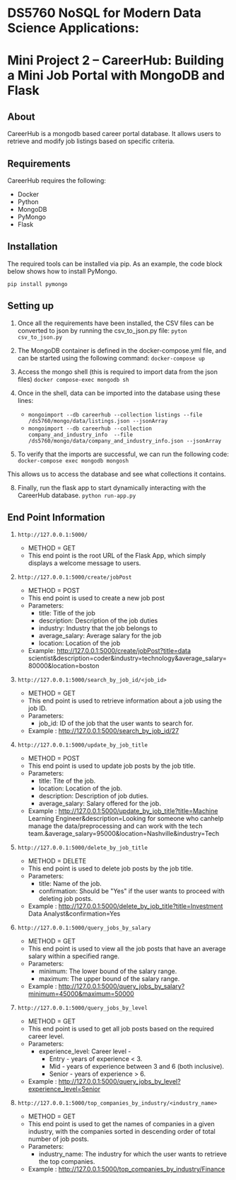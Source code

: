 # DS5760 NoSQL for Modern Data Science Applications:
# Mini Project 2 – CareerHub: Building a Mini Job Portal with MongoDB and Flask

## About
CareerHub is a mongodb based career portal database. It allows users to retrieve and modify job listings based on specific criteria.

## Requirements
CareerHub requires the following:
* Docker
* Python
* MongoDB
* PyMongo
* Flask

## Installation
The required tools can be installed via pip. As an example, the code block below shows how to install PyMongo.
```
pip install pymongo
```

## Setting up
1. Once all the requirements have been installed, the CSV files can be converted to json by running the csv_to_json.py file:
`pyton csv_to_json.py`

2. The MongoDB container is defined in the docker-compose.yml file, and can be started using the following command:
   `docker-compose up`

3. Access the mongo shell (this is required to import data from the json files)
   `docker compose-exec mongodb sh`

6. Once in the shell, data can be imported into the database using these lines:

   - `mongoimport --db careerhub --collection listings --file /ds5760/mongo/data/listings.json --jsonArray`
   - `mongoimport --db careerhub --collection company_and_industry_info  --file /ds5760/mongo/data/company_and_industry_info.json --jsonArray`

7. To verify that the imports are successful, we can run the following code:
`docker-compose exec mongodb mongosh`

This allows us to access the database and see what collections it contains.

8. Finally, run the flask app to start dynamically interacting with the CareerHub database.
   `python run-app.py`

## End Point Information

1. `http://127.0.0.1:5000/`

   - METHOD = GET
   - This end point is the root URL of the Flask App, which simply displays a welcome message to users.


2. `http://127.0.0.1:5000/create/jobPost`

   - METHOD = POST
   - This end point is used to create a new job post
   - Parameters:
        - title: Title of the job
        - description: Description of the job duties
        - industry: Industry that the job belongs to
        - average_salary: Average salary for the job
        - location: Location of the job
   - Example: http://127.0.0.1:5000/create/jobPost?title=data scientist&description=coder&industry=technology&average_salary=80000&location=boston


3. `http://127.0.0.1:5000/search_by_job_id/<job_id>`

   - METHOD = GET
   - This end point is used to retrieve information about a job using the job ID.
   - Parameters:
     - job_id: ID of the job that the user wants to search for. 
   - Example : http://127.0.0.1:5000/search_by_job_id/27

4. `http://127.0.0.1:5000/update_by_job_title`

   - METHOD = POST
   - This end point is used to update job posts by the job title.
   - Parameters:
     - title: Tite of the job.
     - location: Location of the job.
     - description: Description of job duties.
     - average_salary: Salary offered for the job.
   - Example : http://127.0.0.1:5000/update_by_job_title?title=Machine Learning Engineer&description=Looking for someone who canhelp manage the data/preprocessing and can work with the tech team.&average_salary=95000&location=Nashville&industry=Tech

5. `http://127.0.0.1:5000/delete_by_job_title`

   - METHOD = DELETE
   - This end point is used to delete job posts by the job title.
   - Parameters:
     - title: Name of the job.
     - confirmation: Should be "Yes" if the user wants to proceed with deleting job posts.
   - Example : http://127.0.0.1:5000/delete_by_job_title?title=Investment Data Analyst&confirmation=Yes

6. `http://127.0.0.1:5000/query_jobs_by_salary`

   - METHOD = GET
   - This end point is used to view all the job posts that have an average salary within a specified range.
   - Parameters:
     - minimum: The lower bound of the salary range. 
     - maximum: The upper bound of the salary range. 
   - Example : http://127.0.0.1:5000/query_jobs_by_salary?minimum=45000&maximum=50000

7. `http://127.0.0.1:5000/query_jobs_by_level`

   - METHOD = GET
   - This end point is used to get all job posts based on the required career level.
   - Parameters:
     - experience_level: Career level -
        - Entry - years of experience < 3.
        - Mid - years of experience between 3 and 6 (both inclusive).
        - Senior - years of experience > 6.
   - Example : http://127.0.0.1:5000/query_jobs_by_level?experience_level=Senior

8. `http://127.0.0.1:5000/top_companies_by_industry/<industry_name>`

   - METHOD = GET
   - This end point is used to get the names of companies in a given industry, with the companies sorted in descending order of total number of job posts.
   - Parameters:
     - industry_name: The industry for which the user wants to retrieve the top companies. 
   - Example : http://127.0.0.1:5000/top_companies_by_industry/Finance
